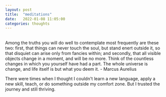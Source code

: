 ```yaml
---
layout: post
title:  "meditations"
date:   2022-01-08 11:05:00
categories: thoughts
---
```

<br />
Among the truths you will do well to contemplate most frequently are these two: first, that things can never touch the soul, but stand enert outside it, so that disquiet can arise only from fancies within; and secondly, that all visible objects change in a moment, and will be no more. Think of the countless changes in which you yourself have had a part. The whole universe is change, and life itself is but what you deem it. - Marcus Aurelius

There were times when I thought I couldn't learn a new language, apply a new skill, teach, or do something outside my comfort zone. But I trusted the journey and still thriving.

